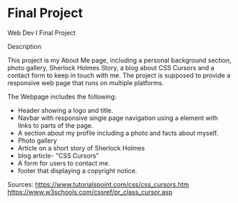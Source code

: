 # Final Project
Web Dev I Final Project

Description

This project is my About Me page, including a personal background section, photo gallery, Sherlock Holmes Story, a blog about CSS Cursors and a contact form to keep in touch with me. The project is supposed to provide a responsive web page that runs on multiple platforms.

The Webpage includes the following:

- Header showing a logo and title.
- Navbar with responsive single page navigation using a element with links to parts of the page.
- A section about my profile including a photo and facts about myself.
- Photo gallery
- Article on a short story of Sherlock Holmes
- blog article- "CSS Cursors"
- A form for users to contact me.
- footer that displaying a copyright notice.

Sources: 
https://www.tutorialspoint.com/css/css_cursors.htm
https://www.w3schools.com/cssref/pr_class_cursor.asp




